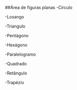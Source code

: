 ##Área de  figuras planas
-Círculo

-Losango

-Triangulo

-Pentágono

-Hexágono

-Paralelogramo

-Quadrado

-Retângulo

-Trapézio
